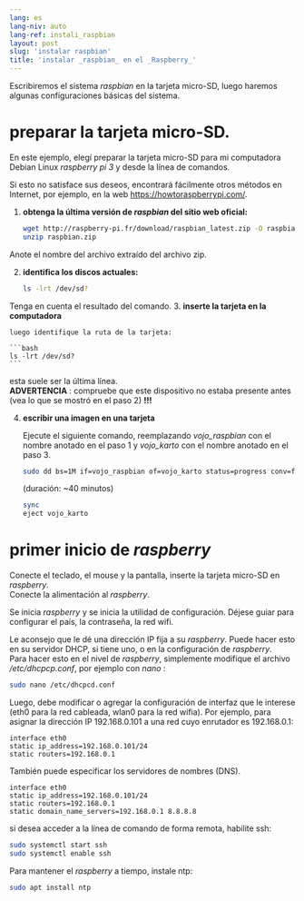 ```yaml
---
lang: es
lang-niv: auto
lang-ref: instali_raspbian
layout: post
slug: 'instalar raspbian'
title: 'instalar _raspbian_ en el _Raspberry_'
---
```


Escribiremos el sistema _raspbian_ en la tarjeta micro-SD, luego haremos algunas configuraciones básicas del sistema. 


# preparar la tarjeta micro-SD.

En este ejemplo, elegí preparar la tarjeta micro-SD para mi computadora Debian Linux _raspberry pi 3_ y desde la línea de comandos.

Si esto no satisface sus deseos, encontrará fácilmente otros métodos en Internet, por ejemplo, en la web <https://howtoraspberrypi.com/>.

 1. **obtenga la última versión de _raspbian_ del sitio web oficial:**



    ```bash
    wget http://raspberry-pi.fr/download/raspbian_latest.zip -O raspbian.zip
    unzip raspbian.zip
    ```
Anote el nombre del archivo extraído del archivo zip.
    
 2. **identifica los discos actuales:**


    
    ```bash
    ls -lrt /dev/sd?
    ```
Tenga en cuenta el resultado del comando.
3. **inserte la tarjeta en la computadora**
    
    luego identifique la ruta de la tarjeta:
    
    ```bash
    ls -lrt /dev/sd?
    ```
esta suele ser la última línea.  
    **ADVERTENCIA** : compruebe que este dispositivo no estaba presente antes \(vea lo que se mostró en el paso 2\) **!!!**

 4. **escribir una imagen en una tarjeta**



    Ejecute el siguiente comando, reemplazando _vojo\_raspbian_ con el nombre anotado en el paso 1 y _vojo\_karto_ con el nombre anotado en el paso 3.
    
    ```bash
    sudo dd bs=1M if=vojo_raspbian of=vojo_karto status=progress conv=fsync
    ```
    (duración: ~40 minutos)
    
    ```bash
    sync
    eject vojo_karto
    ``` 


# primer inicio de _raspberry_
Conecte el teclado, el mouse y la pantalla, inserte la tarjeta micro-SD en _raspberry_.  
Conecte la alimentación al _raspberry_.

Se inicia _raspberry_ y se inicia la utilidad de configuración. Déjese guiar para configurar el país, la contraseña, la red wifi.

Le aconsejo que le dé una dirección IP fija a su _raspberry_. Puede hacer esto en su servidor DHCP, si tiene uno, o en la configuración de _raspberry_.  
Para hacer esto en el nivel de _raspberry_, simplemente modifique el archivo _/etc/dhcpcp.conf_, por ejemplo con _nano_ :

```bash
sudo nano /etc/dhcpcd.conf
```

Luego, debe modificar o agregar la configuración de interfaz que le interese (eth0 para la red cableada, wlan0 para la red wifia). Por ejemplo, para asignar la dirección IP 192.168.0.101 a una red cuyo enrutador es 192.168.0.1:

```
interface eth0
static ip_address=192.168.0.101/24
static routers=192.168.0.1
```
También puede especificar los servidores de nombres (DNS). 

```
interface eth0
static ip_address=192.168.0.101/24
static routers=192.168.0.1
static domain_name_servers=192.168.0.1 8.8.8.8
```
si desea acceder a la línea de comando de forma remota, habilite ssh:

```bash
sudo systemctl start ssh
sudo systemctl enable ssh
```

Para mantener el _raspberry_ a tiempo, instale ntp:

```bash
sudo apt install ntp
```

